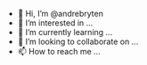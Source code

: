 - 👋 Hi, I’m @andrebryten
- 👀 I’m interested in ...
- 🌱 I’m currently learning ...
- 💞️ I’m looking to collaborate on ...
- 📫 How to reach me ...

<!---
andrebryten/andrebryten is a ✨ special ✨ repository because its `README.md` (this file) appears on your GitHub profile.
You can click the Preview link to take a look at your changes.
--->
